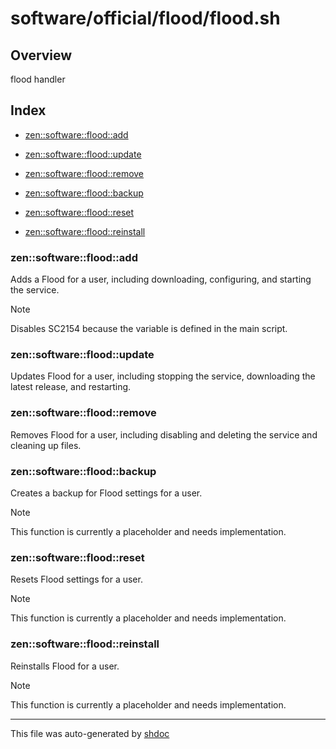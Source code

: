 # software/official/flood/flood.sh

## Overview

flood handler

## Index

* [zen::software::flood::add](#zensoftwarefloodadd)

* [zen::software::flood::update](#zensoftwarefloodupdate)

* [zen::software::flood::remove](#zensoftwarefloodremove)

* [zen::software::flood::backup](#zensoftwarefloodbackup)

* [zen::software::flood::reset](#zensoftwarefloodreset)

* [zen::software::flood::reinstall](#zensoftwarefloodreinstall)


### zen::software::flood::add

Adds a Flood for a user, including downloading, configuring, and starting the service.

> [!NOTE]
> Disables SC2154 because the variable is defined in the main script.

### zen::software::flood::update

Updates Flood for a user, including stopping the service, downloading the latest release, and restarting.

### zen::software::flood::remove

Removes Flood for a user, including disabling and deleting the service and cleaning up files.

### zen::software::flood::backup

Creates a backup for Flood settings for a user.

> [!NOTE]
> This function is currently a placeholder and needs implementation.

### zen::software::flood::reset

Resets Flood settings for a user.

> [!NOTE]
> This function is currently a placeholder and needs implementation.

### zen::software::flood::reinstall

Reinstalls Flood for a user.

> [!NOTE]
> This function is currently a placeholder and needs implementation.

---
This file was auto-generated by [shdoc](https://github.com/MediaEase/shdoc)
